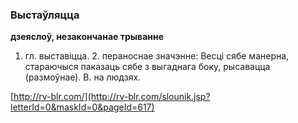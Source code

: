### Выстаўляцца
**дзеяслоў, незакончанае трыванне**

1. гл. выставіцца. 2. пераноснае значэнне: Весці сябе манерна, стараючыся паказаць сябе з выгаднага боку, рысавацца (размоўнае). В. на людзях.

<a rel="author">[http://rv-blr.com/](http://rv-blr.com/slounik.jsp?letterId=0&maskId=0&pageId=617)</a>
